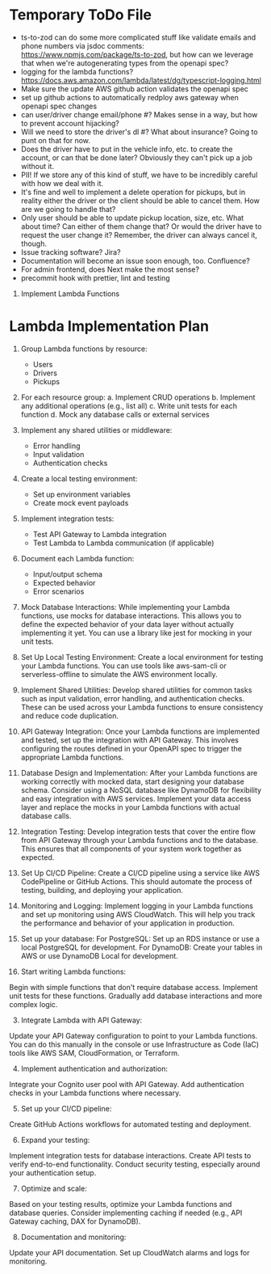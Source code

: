 # Temporary ToDo File

- ts-to-zod can do some more complicated stuff like validate emails and phone numbers via jsdoc comments: https://www.npmjs.com/package/ts-to-zod, but how can we leverage that when we're autogenerating types from the openapi spec?
- logging for the lambda functions? https://docs.aws.amazon.com/lambda/latest/dg/typescript-logging.html
- Make sure the update AWS github action validates the openapi spec
- set up github actions to automatically redploy aws gateway when openapi spec changes
- can user/driver change email/phone #? Makes sense in a way, but how to prevent account hijacking?
- Will we need to store the driver's dl #? What about insurance? Going to punt on that for now.
- Does the driver have to put in the vehicle info, etc. to create the account, or can that be done later? Obviously they can't pick up a job without it.
- PII! If we store any of this kind of stuff, we have to be incredibly careful with how we deal with it.
- It's fine and well to implement a delete operation for pickups, but in reality either the driver or the client should be able to cancel them. How are we going to handle that?
- Only user should be able to update pickup location, size, etc. What about time? Can either of them change that? Or would the driver have to request the user change it? Remember, the driver can always cancel it, though.
- Issue tracking software? Jira?
- Documentation will become an issue soon enough, too. Confluence?
- For admin frontend, does Next make the most sense?
- precommit hook with prettier, lint and testing

1. Implement Lambda Functions
# Lambda Implementation Plan

   1. Group Lambda functions by resource:
      - Users
      - Drivers
      - Pickups

   2. For each resource group:
      a. Implement CRUD operations
      b. Implement any additional operations (e.g., list all)
      c. Write unit tests for each function
      d. Mock any database calls or external services

   3. Implement any shared utilities or middleware:
      - Error handling
      - Input validation
      - Authentication checks

   4. Create a local testing environment:
      - Set up environment variables
      - Create mock event payloads

   5. Implement integration tests:
      - Test API Gateway to Lambda integration
      - Test Lambda to Lambda communication (if applicable)

   6. Document each Lambda function:
      - Input/output schema
      - Expected behavior
      - Error scenarios
      
2. Mock Database Interactions:
  While implementing your Lambda functions, use mocks for database interactions. This allows you to define the expected behavior of your data layer without actually implementing it yet. You can use a library like jest for mocking in your unit tests.
3. Set Up Local Testing Environment:
  Create a local environment for testing your Lambda functions. You can use tools like aws-sam-cli or serverless-offline to simulate the AWS environment locally.
4. Implement Shared Utilities:
  Develop shared utilities for common tasks such as input validation, error handling, and authentication checks. These can be used across your Lambda functions to ensure consistency and reduce code duplication.
5. API Gateway Integration:
  Once your Lambda functions are implemented and tested, set up the integration with API Gateway. This involves configuring the routes defined in your OpenAPI spec to trigger the appropriate Lambda functions.
6. Database Design and Implementation:
  After your Lambda functions are working correctly with mocked data, start designing your database schema. Consider using a NoSQL database like DynamoDB for flexibility and easy integration with AWS services. Implement your data access layer and replace the mocks in your Lambda functions with actual database calls.
7. Integration Testing:
  Develop integration tests that cover the entire flow from API Gateway through your Lambda functions and to the database. This ensures that all components of your system work together as expected.
8. Set Up CI/CD Pipeline:
  Create a CI/CD pipeline using a service like AWS CodePipeline or GitHub Actions. This should automate the process of testing, building, and deploying your application.
9. Monitoring and Logging:
  Implement logging in your Lambda functions and set up monitoring using AWS CloudWatch. This will help you track the performance and behavior of your application in production.

1. Set up your database:
   For PostgreSQL: Set up an RDS instance or use a local PostgreSQL for development.
   For DynamoDB: Create your tables in AWS or use DynamoDB Local for development.

2. Start writing Lambda functions:

Begin with simple functions that don't require database access.
Implement unit tests for these functions.
Gradually add database interactions and more complex logic.

3. Integrate Lambda with API Gateway:

Update your API Gateway configuration to point to your Lambda functions.
You can do this manually in the console or use Infrastructure as Code (IaC) tools like AWS SAM, CloudFormation, or Terraform.

4. Implement authentication and authorization:

Integrate your Cognito user pool with API Gateway.
Add authentication checks in your Lambda functions where necessary.

5. Set up your CI/CD pipeline:

Create GitHub Actions workflows for automated testing and deployment.

6. Expand your testing:

Implement integration tests for database interactions.
Create API tests to verify end-to-end functionality.
Conduct security testing, especially around your authentication setup.

7. Optimize and scale:

Based on your testing results, optimize your Lambda functions and database queries.
Consider implementing caching if needed (e.g., API Gateway caching, DAX for DynamoDB).

8. Documentation and monitoring:

Update your API documentation.
Set up CloudWatch alarms and logs for monitoring.
